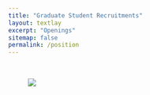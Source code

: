 ```yaml
---
title: "Graduate Student Recruitments"
layout: textlay
excerpt: "Openings"
sitemap: false
permalink: /position
---
```


<body>
<style>
  /* Add CSS to center the image and allow scrolling */
  body {
    overflow-y: scroll; /* Enable vertical scrolling */
  }

  .centered-image {
    display: block;
    margin: 0 auto; /* Center the image horizontally */
    max-width: 80%; /* Set the maximum width of the image */
    margin-bottom: 100px;
  }
</style>

<br>

<figure>
  <img src="{{ site.url }}{{ site.baseurl }}/images/English Version.jpg" class="centered-image">
</figure>

